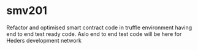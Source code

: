 # smv201
Refactor and optimised smart contract code in truffle environment having end to end test ready code. Aslo end to end test code will  be here for Heders development  network
